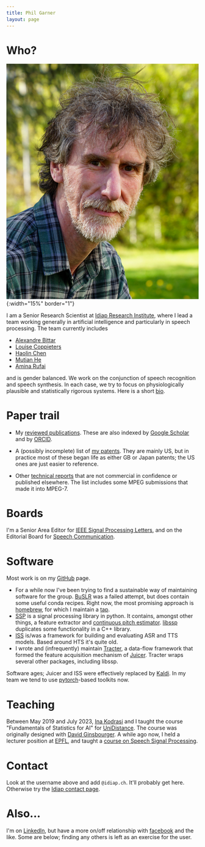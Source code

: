 ```yaml
---
title: Phil Garner
layout: page
---
```


# Who?

![Mugshot](assets/mugshot.jpg){:width="15%" border="1"}

I am a Senior Research Scientist at [Idiap Research
Institute](http://www.idiap.ch/), where I lead a team working generally in
artificial intelligence and particularly in speech processing.  The team
currently includes

* [Alexandre Bittar](https://www.idiap.ch/~abittar/)
* [Louise Coppieters](https://www.idiap.ch/~lcoppieters/)
* [Haolin Chen](https://www.idiap.ch/~hchen/)
* [Mutian He](https://www.idiap.ch/~mhe/)
* [Amina Rufai](https://www.idiap.ch/~arufai/)

and is gender balanced.
We work on the conjunction of speech recognition and speech synthesis.  In each case, we try to focus on physiologically plausible and statistically rigorous systems. Here is a short [bio](ieee-bio.html).

# Paper trail

* My [reviewed publications](png-pubs.html). These are also indexed by
[Google Scholar](http://idiap.ch/~pgarner/scholar) and by [ORCID](https://orcid.org/0000-0002-0814-1348).

* A (possibly incomplete) list of [my patents](png-pats.html). They are
mainly US, but in practice most of these began life as either GB or Japan
patents; the US ones are just easier to reference.

* Other [technical reports](png-tech.html) that are not commercial in
confidence or published elsewhere. The list includes some MPEG submissions that
made it into MPEG-7.

# Boards

I'm a Senior Area Editor for [IEEE Signal Processing Letters](https://signalprocessingsociety.org/publications-resources/ieee-signal-processing-letters/editorial-board), and on the Editorial Board for [Speech Communication](https://www.journals.elsevier.com/speech-communication/editorial-board).

# Software

Most work is on my [GitHub](http://github.com/pgarner) page.

* For a while now I've been trying to find a sustainable way of maintaining software for the group. [BuSLR](https://github.com/idiap/buslr) was a failed attempt, but does contain some useful conda recipes.  Right now, the most promising approach is [homebrew](https://docs.brew.sh/), for which I maintain a [tap](https://github.com/pgarner/homebrew-tap).
* [SSP](https://github.com/idiap/ssp) is a signal processing library in python.
It contains, amongst other things, a feature extractor and [continuous pitch estimator](http://publications.idiap.ch/index.php/publications/show/2451). [libssp](https://github.com/idiap/libssp) duplicates some functionality in a C++ library.
* [ISS](https://github.com/idiap/iss) is/was a framework for building and
evaluating ASR and TTS models.  Based around HTS it's quite old.
* I wrote and (infrequently) maintain [Tracter](https://github.com/idiap/tracter), a data-flow framework that
formed the feature acquisition mechanism of [Juicer](https://github.com/idiap/juicer).  Tracter wraps several other
packages, including libssp.

Software ages; Juicer and ISS were effectively replaced by [Kaldi](http://kaldi-asr.org).  In my team we tend to use [pytorch](https://pytorch.org/)-based toolkits now.


# Teaching

Between May 2019 and July 2023, [Ina Kodrasi](https://www.idiap.ch/~ikodrasi/) and I taught the course "Fundamentals of Statistics for AI" for
[UniDistance](https://distanceuniversity.ch/artificial-intelligence/master/programme/).  The course was originally designed with
[David Ginsbourger](http://www.ginsbourger.ch/).
A while ago now, I held a lecturer position at [EPFL](http://www.epfl.ch/), and
taught a [course on Speech Signal Processing](ssp-course.html).

# Contact

Look at the username above and add `@idiap.ch`. It'll probably get
here. Otherwise try the
[Idiap contact page](http://www.idiap.ch/en/people/directory/306).

# Also...

I'm on [LinkedIn](http://www.linkedin.com/in/philipngarner), but have a more on/off relationship with [facebook](facebook.html) and the like.  Some are below; finding any others is left as an exercise for the user.
